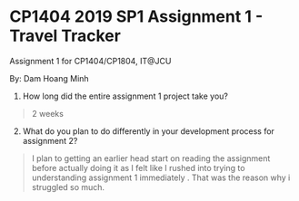 # CP1404 2019 SP1 Assignment 1 - Travel Tracker
Assignment 1 for CP1404/CP1804, IT@JCU

By: Dam Hoang Minh


1. How long did the entire assignment 1 project take you?
> 2 weeks


2. What do you plan to do  differently in your development process for assignment 2?
> I plan to getting an earlier head start on reading the assignment before actually doing it as I felt like I rushed into trying to understanding assignment 1 immediately . That was the reason why i struggled so much.
